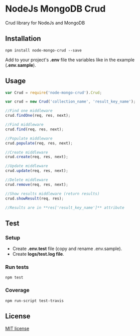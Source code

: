 # NodeJs MongoDB Crud

Crud library for NodeJs and MongoDB

## Installation

```
npm install node-mongo-crud --save
```

Add to your project's **.env** file the variables like in the example (**.env.sample**).

## Usage

```js
var Crud = require('node-mongo-crud').Crud;

var crud = new Crud('collection_name', 'result_key_name');

//Find one middleware
crud.findOne(req, res, next);

//Find middleware
crud.find(req, res, next);

//Populate middleware
crud.populate(req, res, next);

//Create middleware
crud.create(req, res, next);

//Update middleware
crud.update(req, res, next);

//Delete middleware
crud.remove(req, res, next);

//Show results middleware (return results)
crud.showResult(req, res);

//Results are in **res['result_key_name']** attribute
```

## Test

### Setup

* Create **.env.test** file (copy and rename .env.sample).
* Create **logs/test.log file**.

### Run tests
```
npm test
```

### Coverage

```
npm run-script test-travis
```

## License

[MIT license](LICENSE)
